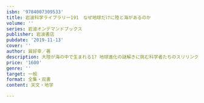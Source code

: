 ```yaml
---
isbn: '9784007309533'
title: 岩波科学ライブラリー191　なぜ地球だけに陸と海があるのか
volume: ''
series: 岩波オンデマンドブックス
publisher: 岩波書店
pubdate: '2019-11-13'
cover: ''
author: 巽好幸／著
description: 大陸が海の中で生まれる1? 地球進化の謎解きに挑む科学者たちのスリリングな営みをお楽しみあれ．
price: '1600'
genre: ''
target: 一般
format: 全集・双書
content: 天文・地学

---
```

